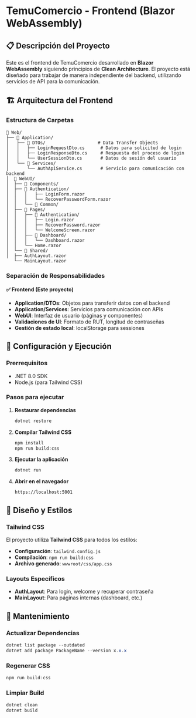 # TemuComercio - Frontend (Blazor WebAssembly)

## 📋 Descripción del Proyecto

Este es el frontend de TemuComercio desarrollado en **Blazor WebAssembly** siguiendo principios de **Clean Architecture**. El proyecto está diseñado para trabajar de manera independiente del backend, utilizando servicios de API para la comunicación.

## 🏗️ Arquitectura del Frontend

### Estructura de Carpetas

```
📁 Web/
├── 📁 Application/
│   ├── 📁 DTOs/                    # Data Transfer Objects
│   │   ├── LoginRequestDto.cs      # Datos para solicitud de login
│   │   ├── LoginResponseDto.cs     # Respuesta del proceso de login
│   │   └── UserSessionDto.cs       # Datos de sesión del usuario
│   └── 📁 Services/
│       └── AuthApiService.cs       # Servicio para comunicación con backend
│  📁 WebUI/
│  ├── 📁 Components/
│  ├── 📁 Authentication/          
│  │   │   ├── LoginForm.razor         
│  │   │   └── RecoverPasswordForm.razor 
│  │   └── 📁 Common/                  
│  ├── 📁 Pages/
│  │   ├── 📁 Authentication/          
│  │   │   ├── Login.razor             
│  │   │   ├── RecoverPassword.razor   
│  │   │   └── WelcomeScreen.razor     
│  │   ├── 📁 Dashboard/               
│  │   │   └── Dashboard.razor         
│  │   └── Home.razor                  
│  └── 📁 Shared/
│  ├── AuthLayout.razor
   └── MainLayout.razor     
```

### Separación de Responsabilidades

#### ✅ **Frontend (Este proyecto)**
- **Application/DTOs**: Objetos para transferir datos con el backend
- **Application/Services**: Servicios para comunicación con APIs
- **WebUI**: Interfaz de usuario (páginas y componentes)
- **Validaciones de UI**: Formato de RUT, longitud de contraseñas
- **Gestión de estado local**: localStorage para sessiones


## 🚀 Configuración y Ejecución

### Prerrequisitos
- .NET 8.0 SDK
- Node.js (para Tailwind CSS)

### Pasos para ejecutar

1. **Restaurar dependencias**
   ```powershell
   dotnet restore
   ```

2. **Compilar Tailwind CSS**
   ```powershell
   npm install
   npm run build:css
   ```

3. **Ejecutar la aplicación**
   ```powershell
   dotnet run
   ```

4. **Abrir en el navegador**
   ```
   https://localhost:5001
   ```


## 🎨 Diseño y Estilos

### Tailwind CSS

El proyecto utiliza **Tailwind CSS** para todos los estilos:

- **Configuración**: `tailwind.config.js`
- **Compilación**: `npm run build:css`
- **Archivo generado**: `wwwroot/css/app.css`

### Layouts Específicos

- **AuthLayout**: Para login, welcome y recuperar contraseña
- **MainLayout**: Para páginas internas (dashboard, etc.)



## 🔧 Mantenimiento

### Actualizar Dependencias

```powershell
dotnet list package --outdated
dotnet add package PackageName --version x.x.x
```

### Regenerar CSS

```powershell
npm run build:css
```

### Limpiar Build

```powershell
dotnet clean
dotnet build
```

